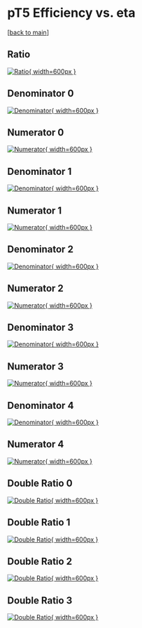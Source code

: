 # pT5 Efficiency vs. eta

[[back to main](./)]



## Ratio

[![Ratio](../mtv/var/pT5_vtr_11_1_eff_eta.png){ width=600px }](../mtv/var/pT5_vtr_11_1_eff_eta.pdf)

## Denominator 0

[![Denominator](../mtv/den/pT5_vtr_11_1_eff_eta_den0.png){ width=600px }](../mtv/den/pT5_vtr_11_1_eff_eta_den0.pdf)

## Numerator 0

[![Numerator](../mtv/num/pT5_vtr_11_1_eff_eta_num0.png){ width=600px }](../mtv/num/pT5_vtr_11_1_eff_eta_num0.pdf)

## Denominator 1

[![Denominator](../mtv/den/pT5_vtr_11_1_eff_eta_den1.png){ width=600px }](../mtv/den/pT5_vtr_11_1_eff_eta_den1.pdf)

## Numerator 1

[![Numerator](../mtv/num/pT5_vtr_11_1_eff_eta_num1.png){ width=600px }](../mtv/num/pT5_vtr_11_1_eff_eta_num1.pdf)

## Denominator 2

[![Denominator](../mtv/den/pT5_vtr_11_1_eff_eta_den2.png){ width=600px }](../mtv/den/pT5_vtr_11_1_eff_eta_den2.pdf)

## Numerator 2

[![Numerator](../mtv/num/pT5_vtr_11_1_eff_eta_num2.png){ width=600px }](../mtv/num/pT5_vtr_11_1_eff_eta_num2.pdf)

## Denominator 3

[![Denominator](../mtv/den/pT5_vtr_11_1_eff_eta_den3.png){ width=600px }](../mtv/den/pT5_vtr_11_1_eff_eta_den3.pdf)

## Numerator 3

[![Numerator](../mtv/num/pT5_vtr_11_1_eff_eta_num3.png){ width=600px }](../mtv/num/pT5_vtr_11_1_eff_eta_num3.pdf)

## Denominator 4

[![Denominator](../mtv/den/pT5_vtr_11_1_eff_eta_den4.png){ width=600px }](../mtv/den/pT5_vtr_11_1_eff_eta_den4.pdf)

## Numerator 4

[![Numerator](../mtv/num/pT5_vtr_11_1_eff_eta_num4.png){ width=600px }](../mtv/num/pT5_vtr_11_1_eff_eta_num4.pdf)

## Double Ratio 0

[![Double Ratio](../mtv/ratio/pT5_vtr_11_1_eff_eta_ratio0.png){ width=600px }](../mtv/ratio/pT5_vtr_11_1_eff_eta_ratio0.pdf)

## Double Ratio 1

[![Double Ratio](../mtv/ratio/pT5_vtr_11_1_eff_eta_ratio1.png){ width=600px }](../mtv/ratio/pT5_vtr_11_1_eff_eta_ratio1.pdf)

## Double Ratio 2

[![Double Ratio](../mtv/ratio/pT5_vtr_11_1_eff_eta_ratio2.png){ width=600px }](../mtv/ratio/pT5_vtr_11_1_eff_eta_ratio2.pdf)

## Double Ratio 3

[![Double Ratio](../mtv/ratio/pT5_vtr_11_1_eff_eta_ratio3.png){ width=600px }](../mtv/ratio/pT5_vtr_11_1_eff_eta_ratio3.pdf)

